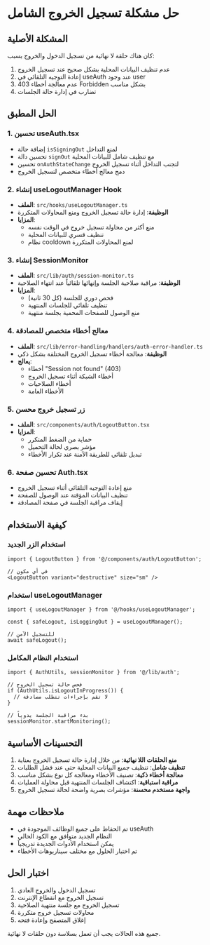 # حل مشكلة تسجيل الخروج الشامل

## المشكلة الأصلية
كان هناك حلقة لا نهائية من تسجيل الدخول والخروج بسبب:
1. عدم تنظيف البيانات المحلية بشكل صحيح عند تسجيل الخروج
2. إعادة التوجيه التلقائي في useAuth عند وجود user
3. عدم معالجة أخطاء 403 Forbidden بشكل مناسب
4. تضارب في إدارة حالة الجلسات

## الحل المطبق

### 1. تحسين useAuth.tsx
- إضافة حالة `isSigningOut` لمنع التداخل
- تحسين دالة `signOut` مع تنظيف شامل للبيانات المحلية
- تحسين `onAuthStateChange` لتجنب التداخل أثناء تسجيل الخروج
- دمج معالج أخطاء متخصص لتسجيل الخروج

### 2. إنشاء useLogoutManager Hook
- **الملف**: `src/hooks/useLogoutManager.ts`
- **الوظيفة**: إدارة حالة تسجيل الخروج ومنع المحاولات المتكررة
- **المزايا**:
  - منع أكثر من محاولة تسجيل خروج في الوقت نفسه
  - تنظيف قسري للبيانات المحلية
  - نظام cooldown لمنع المحاولات المتكررة

### 3. إنشاء SessionMonitor
- **الملف**: `src/lib/auth/session-monitor.ts`
- **الوظيفة**: مراقبة صلاحية الجلسة وإنهائها تلقائياً عند انتهاء الصلاحية
- **المزايا**:
  - فحص دوري للجلسة (كل 30 ثانية)
  - تنظيف تلقائي للجلسات المنتهية
  - منع الوصول للصفحات المحمية بجلسة منتهية

### 4. معالج أخطاء متخصص للمصادقة
- **الملف**: `src/lib/error-handling/handlers/auth-error-handler.ts`
- **الوظيفة**: معالجة أخطاء تسجيل الخروج المختلفة بشكل ذكي
- **يعالج**:
  - أخطاء "Session not found" (403)
  - أخطاء الشبكة أثناء تسجيل الخروج
  - أخطاء الصلاحيات
  - الأخطاء العامة

### 5. زر تسجيل خروج محسن
- **الملف**: `src/components/auth/LogoutButton.tsx`
- **المزايا**:
  - حماية من الضغط المتكرر
  - مؤشر بصري لحالة التحميل
  - تبديل تلقائي للطريقة الآمنة عند تكرار الأخطاء

### 6. تحسين صفحة Auth.tsx
- منع إعادة التوجيه التلقائي أثناء تسجيل الخروج
- تنظيف البيانات المؤقتة عند الوصول للصفحة
- إيقاف مراقبة الجلسة في صفحة المصادقة

## كيفية الاستخدام

### استخدام الزر الجديد
```tsx
import { LogoutButton } from '@/components/auth/LogoutButton';

// في أي مكون
<LogoutButton variant="destructive" size="sm" />
```

### استخدام useLogoutManager
```tsx
import { useLogoutManager } from '@/hooks/useLogoutManager';

const { safeLogout, isLoggingOut } = useLogoutManager();

// للتسجيل الآمن
await safeLogout();
```

### استخدام النظام المكامل
```tsx
import { AuthUtils, sessionMonitor } from '@/lib/auth';

// فحص حالة تسجيل الخروج
if (AuthUtils.isLogoutInProgress()) {
  // لا تقم بإجراءات تتطلب مصادقة
}

// بدء مراقبة الجلسة يدوياً
sessionMonitor.startMonitoring();
```

## التحسينات الأساسية

1. **منع الحلقات اللا نهائية**: من خلال إدارة حالة تسجيل الخروج بعناية
2. **تنظيف شامل**: تنظيف جميع البيانات المحلية حتى عند فشل الطلبات
3. **معالجة أخطاء ذكية**: تصنيف الأخطاء ومعالجة كل نوع بشكل مناسب
4. **مراقبة استباقية**: اكتشاف الجلسات المنتهية قبل محاولة العمليات
5. **واجهة مستخدم محسنة**: مؤشرات بصرية واضحة لحالة تسجيل الخروج

## ملاحظات مهمة

- تم الحفاظ على جميع الوظائف الموجودة في useAuth
- النظام الجديد متوافق مع الكود الحالي
- يمكن استخدام الأدوات الجديدة تدريجياً
- تم اختبار الحلول مع مختلف سيناريوهات الأخطاء

## اختبار الحل

1. تسجيل الدخول والخروج العادي
2. تسجيل الخروج مع انقطاع الإنترنت
3. تسجيل الخروج مع جلسة منتهية الصلاحية
4. محاولات تسجيل خروج متكررة
5. إغلاق المتصفح وإعادة فتحه

جميع هذه الحالات يجب أن تعمل بسلاسة دون حلقات لا نهائية.